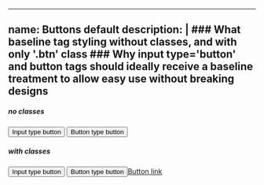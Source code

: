 
---
name: Buttons default
description: |
    ### What
    baseline tag styling without classes, and with only '.btn' class
    ### Why
    input type='button' and button tags should ideally receive a baseline treatment to allow easy use without breaking designs
---
<h5>no classes </h5>
<input type="button" value="Input type button"/>
<button type="button">Button type button</button>
<h5>with classes</h5>
<input type="button" value="Input type button" class="btn"/>
<button type="button" class="btn">Button type button</button><a href="#" class="btn">Button link</a>